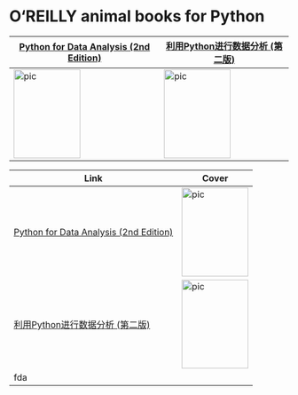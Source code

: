 # O‘REILLY animal books for Python

   

| [Python for Data Analysis (2nd Edition)](https://www.programmer-books.com/wp-content/uploads/2019/04/Python-for-Data-Analysis-2nd-Edition.pdf) | [利用Python进行数据分析 (第二版)](https://github.com/iamseancheney/python_for_data_analysis_2nd_chinese_version) |
| ------------------------------------------------------------ | ------------------------------------------------------------ |
| <img src="https://www.oreilly.com/library/cover/9781491957653/360h/" width = "120" height = "160" alt="pic" align=center /> | <img src="https://www.sxpdf.com/wp-content/uploads/2019/10/1572434584-sxpdf.com_2019-10-30_11-23-04.jpg" width = "120" height = "160" alt="pic" align=center /> |

| Link                                                         | Cover                                                        |
| ------------------------------------------------------------ | ------------------------------------------------------------ |
| [Python for Data Analysis (2nd Edition)](https://www.programmer-books.com/wp-content/uploads/2019/04/Python-for-Data-Analysis-2nd-Edition.pdf) | <img src="https://www.oreilly.com/library/cover/9781491957653/360h/" width = "120" height = "160" alt="pic" align=center /> |
| [利用Python进行数据分析 (第二版)](https://github.com/iamseancheney/python_for_data_analysis_2nd_chinese_version) | <img src="https://www.sxpdf.com/wp-content/uploads/2019/10/1572434584-sxpdf.com_2019-10-30_11-23-04.jpg" width = "120" height = "160" alt="pic" align=center /> |
| fda                                                          |                                                              |

